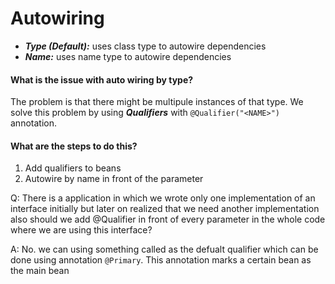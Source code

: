# Autowiring

* ***Type (Default):*** uses class type to autowire dependencies
* ***Name:*** uses name type to autowire dependencies

#### What is the issue with auto wiring by type?

The problem is that there might be multipule instances of that type. We solve this problem by using ***Qualifiers*** with `@Qualifier("<NAME>")` annotation.

#### What are the steps to do this?

1. Add qualifiers to beans
2. Autowire by name in front of the parameter

Q: There is a application in which we wrote only one implementation of an interface initially but later on realized that we need another implementation also should we add @Qualifier in front of every parameter in the whole code where we are using this interface?

A: No. we can using something called as the defualt qualifier which can be done using annotation `@Primary`. This annotation marks a certain bean as the main bean